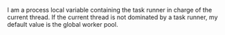 I am a process local variable containing the task runner in charge of the current thread. If the current thread is not dominated by a task runner, my default value is the global worker pool.